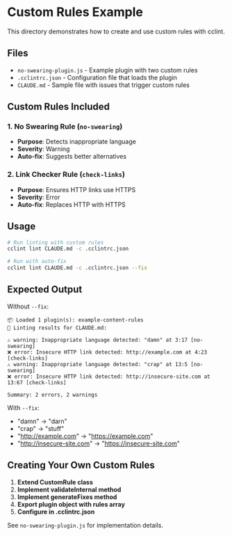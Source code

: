 # Custom Rules Example

This directory demonstrates how to create and use custom rules with cclint.

## Files

- `no-swearing-plugin.js` - Example plugin with two custom rules
- `.cclintrc.json` - Configuration file that loads the plugin
- `CLAUDE.md` - Sample file with issues that trigger custom rules

## Custom Rules Included

### 1. No Swearing Rule (`no-swearing`)
- **Purpose**: Detects inappropriate language
- **Severity**: Warning
- **Auto-fix**: Suggests better alternatives

### 2. Link Checker Rule (`check-links`)  
- **Purpose**: Ensures HTTP links use HTTPS
- **Severity**: Error
- **Auto-fix**: Replaces HTTP with HTTPS

## Usage

```bash
# Run linting with custom rules
cclint lint CLAUDE.md -c .cclintrc.json

# Run with auto-fix
cclint lint CLAUDE.md -c .cclintrc.json --fix
```

## Expected Output

Without `--fix`:
```
📦 Loaded 1 plugin(s): example-content-rules
📝 Linting results for CLAUDE.md:

⚠️ warning: Inappropriate language detected: "damn" at 3:17 [no-swearing]
❌ error: Insecure HTTP link detected: http://example.com at 4:23 [check-links]  
⚠️ warning: Inappropriate language detected: "crap" at 13:5 [no-swearing]
❌ error: Insecure HTTP link detected: http://insecure-site.com at 13:67 [check-links]

Summary: 2 errors, 2 warnings
```

With `--fix`:
- "damn" → "darn"  
- "crap" → "stuff"
- "http://example.com" → "https://example.com"
- "http://insecure-site.com" → "https://insecure-site.com"

## Creating Your Own Custom Rules

1. **Extend CustomRule class**
2. **Implement validateInternal method** 
3. **Implement generateFixes method**
4. **Export plugin object with rules array**
5. **Configure in .cclintrc.json**

See `no-swearing-plugin.js` for implementation details.